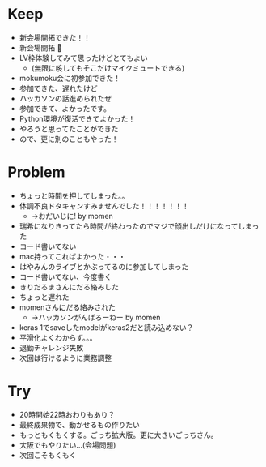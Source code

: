 # Keep

- 新会場開拓できた！！
- 新会場開拓 :tada:
- LV枠体験してみて思ったけどとてもよい
  - (無限に咳してもそこだけマイクミュートできる)
- mokumoku会に初参加できた！
- 参加できた、遅れたけど
- ハッカソンの話進められたぜ
- 参加できて、よかったです。
- Python環境が復活できてよかった！
- やろうと思ってたことができた
- ので、更に別のこともやった！

# Problem

- ちょっと時間を押してしまった。。
- 体調不良ドタキャンすみませんでした！！！！！！！
  - →おだいじに! by momen
- 瑞希になりきってたら時間が終わったのでマジで顔出しだけになってしまった
- コード書いてない
- mac持ってこればよかった・・・
- はやみんのライブとかぶってるのに参加してしまった
- コード書いてない、今度書く
- きりだるまさんにだる絡みした
- ちょっと遅れた
- momenさんにだる絡みされた
  - →ハッカソンがんばろーねー by momen
- keras 1でsaveしたmodelがkeras2だと読み込めない？
- 平滑化よくわからず。。。
- 退勤チャレンジ失敗
- 次回は行けるように業務調整

# Try

- 20時開始22時おわりもあり？
- 最終成果物で、動かせるもの作りたい
- もっともくもくする。ごっち拡大版。更に大きいごっちさん。
- 大阪でもやりたい…(会場問題)
- 次回こそもくもく

